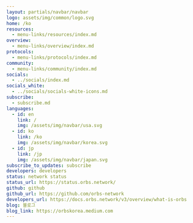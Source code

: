 ```yaml
---
layout: partials/navbar/navbar
logo: assets/img/common/logo.svg
home: /ko
resources:
  - menu-links/resources/index.md
overview:
  - menu-links/overview/index.md
protocols:
  - menu-links/protocols/index.md
community:
  - menu-links/community/index.md
socials:
  - ../socials/index.md
socials_white:
  - ../socials/socials-white-icons.md
subscribe:
  - subscribe.md
languages:
  - id: en
    link: /
    img: /assets/img/navbar/usa.svg
  - id: ko
    link: /ko
    img: /assets/img/navbar/korea.svg
  - id: jp
    link: /jp
    img: /assets/img/navbar/japan.svg
subscribe_to_updates: subscribe
developers: developers
status: network status
status_url: https://status.orbs.network/
github: github
github_url: https://github.com/orbs-network
developers_url: https://docs.orbs.network/v3/overview/what-is-orbs
blog: 블로그
blog_link: https://orbskorea.medium.com
---
```

